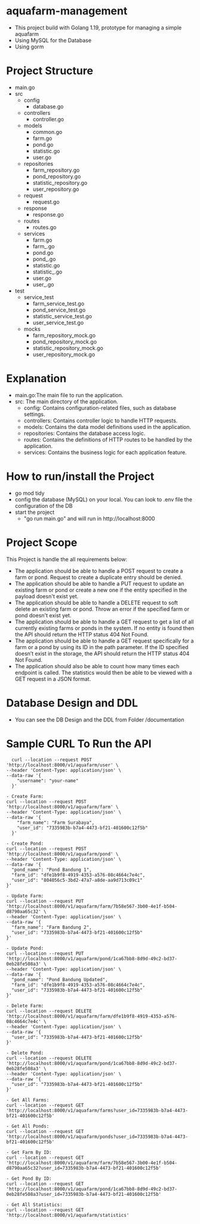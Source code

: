 # aquafarm-management
* This project build with Golang 1.19, prototype for managing a simple aquafarm
* Using MySQL for the Database
* Using gorm

# Project Structure
- main.go
- src
    - config
        - database.go
    - controllers
        - controller.go
    - models
        - common.go
        - farm.go
        - pond.go
        - statistic.go
        - user.go
    - repositories
        - farm_repository.go
        - pond_repository.go
        - statistic_repository.go
        - user_repository.go
    - request
        - request.go
    - response
        - response.go
    - routes
        - routes.go
    - services
        - farm.go
        - farm_.go
        - pond.go
        - pond_.go
        - statistic.go
        - statistic_.go
        - user.go
        - user_.go
- test
    - service_test
        - farm_service_test.go
        - pond_service_test.go
        - statistic_service_test.go
        - user_service_test.go
    - mocks
        - farm_repository_mock.go
        - pond_repository_mock.go
        - statistic_repository_mock.go
        - user_repository_mock.go

# Explanation
- main.go:The main file to run the application.
- src: The main directory of the application.
    - config: Contains configuration-related files, such as database settings.
    - controllers: Contains controller logic to handle HTTP requests.
    - models: Contains the data model definitions used in the application.
    - repositories: Contains the database access logic.
    - routes: Contains the definitions of HTTP routes to be handled by the application.
    - services: Contains the business logic for each application feature.



# How to run/install the Project
- go mod tidy
- config the database (MySQL) on your local. You can look to .env file the configuration of the DB
- start the project
    - "go run main.go"  and will run in http://localhost:8000


# Project Scope
This Project is handle the all requirements below:
- The application should be able to handle a POST request to create a farm or pond. Request to create a duplicate entry should be denied.
- The application should be able to handle a PUT request to update an existing farm or pond or create a new one if the entity specified in
  the payload doesn't exist yet.
- The application should be able to handle a DELETE request to soft delete an existing farm or pond. Throw an error if the specified farm
  or pond doesn't exist yet.
- The application should be able to handle a GET request to get a list of all currently existing farms or ponds in the system. If no entity is
  found then the API should return the HTTP status 404 Not Found.
- The application should be able to handle a GET request specifically for a farm or a pond by using its ID in the path parameter. If the ID
  specified doesn’t exist in the storage, the API should return the HTTP status 404 Not Found.
- The application should also be able to count how many times each endpoint is called. The statistics would then be able to be viewed with
  a GET request in a JSON format.


# Database Design and DDL
- You can see the DB Design and the DDL from Folder /documentation

# Sample CURL To Run the API
```- Create User
  curl --location --request POST 'http://localhost:8000/v1/aquafarm/user' \
--header 'Content-Type: application/json' \
--data-raw '{
    "username": "your-name"
  }'

- Create Farm:
curl --location --request POST 'http://localhost:8000/v1/aquafarm/farm' \
--header 'Content-Type: application/json' \
--data-raw '{
    "farm_name": "Farm Surabaya",
    "user_id": "7335983b-b7a4-4473-bf21-401600c12f5b"
  }'

- Create Pond:
curl --location --request POST 'http://localhost:8000/v1/aquafarm/pond' \
--header 'Content-Type: application/json' \
--data-raw '{
  "pond_name": "Pond Bandung 1",
  "farm_id": "dfe1b9f8-4919-4353-a576-08c4664c7e4c",
  "user_id": "804056c5-3bd2-47a7-a8de-aa9d713c09c1"
}'

- Update Farm:
curl --location --request PUT 'http://localhost:8000/v1/aquafarm/farm/7b58e567-3b00-4e1f-b504-d8790aa65c32' \
--header 'Content-Type: application/json' \
--data-raw '{
  "farm_name": "Farm Bandung 2",
  "user_id": "7335983b-b7a4-4473-bf21-401600c12f5b"
}'

- Update Pond:
curl --location --request PUT 'http://localhost:8000/v1/aquafarm/pond/1ca67bb8-8d9d-49c2-bd37-0eb28fe508a3' \
--header 'Content-Type: application/json' \
--data-raw '{
  "pond_name": "Pond Bandung Updated",
  "farm_id": "dfe1b9f8-4919-4353-a576-08c4664c7e4c",
  "user_id": "7335983b-b7a4-4473-bf21-401600c12f5b"
}'

- Delete Farm:
curl --location --request DELETE 'http://localhost:8000/v1/aquafarm/farm/dfe1b9f8-4919-4353-a576-08c4664c7e4c' \
--header 'Content-Type: application/json' \
--data-raw '{
  "user_id": "7335983b-b7a4-4473-bf21-401600c12f5b"
}'

- Delete Pond:
curl --location --request DELETE 'http://localhost:8000/v1/aquafarm/pond/1ca67bb8-8d9d-49c2-bd37-0eb28fe508a3' \
--header 'Content-Type: application/json' \
--data-raw '{
  "user_id": "7335983b-b7a4-4473-bf21-401600c12f5b"
}'

- Get All Farms:
curl --location --request GET 'http://localhost:8000/v1/aquafarm/farms?user_id=7335983b-b7a4-4473-bf21-401600c12f5b'

- Get All Ponds:
curl --location --request GET 'http://localhost:8000/v1/aquafarm/ponds?user_id=7335983b-b7a4-4473-bf21-401600c12f5b'

- Get Farm By ID:
curl --location --request GET 'http://localhost:8000/v1/aquafarm/farm/7b58e567-3b00-4e1f-b504-d8790aa65c32?user_id=7335983b-b7a4-4473-bf21-401600c12f5b'

- Get Pond By ID:
curl --location --request GET 'http://localhost:8000/v1/aquafarm/pond/1ca67bb8-8d9d-49c2-bd37-0eb28fe508a3?user_id=7335983b-b7a4-4473-bf21-401600c12f5b'

- Get All Statistics:
curl --location --request GET 'http://localhost:8000/v1/aquafarm/statistics'
